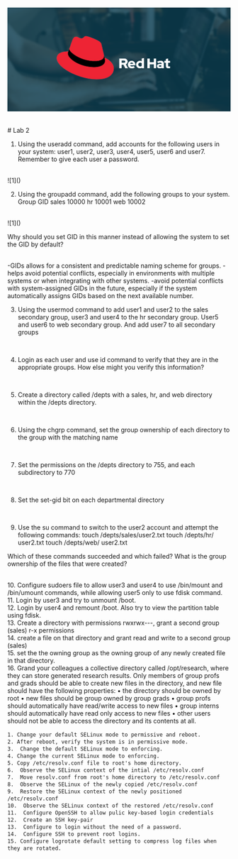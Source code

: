 <html></br></html>

![1](https://github.com/NooranTarek/Red-Hat-System-Administration-II-/blob/main/admin2_lab2/red-hat-hero060519.png?raw=true
)

<html></br></html>
# Lab 2
<html></br></html>

1. Using the useradd command, add accounts for the following users in your system: user1, user2, user3, user4, user5, user6 and user7. Remember to give each user a password.
<html></br></html>
![1]()
<html></br></html>

2. Using the groupadd command, add the following groups to your system.
Group			GID
sales			10000
hr			10001
web			10002
<html></br></html>
![1]()

<html></br></html>

Why should you set GID in this manner instead of allowing the system to set the GID by default?
<html></br></html>
-GIDs allows for a consistent and predictable naming scheme for groups.
-helps avoid potential conflicts, especially in environments with multiple systems or when integrating with other systems.
-avoid potential conflicts with system-assigned GIDs in the future, especially if the system automatically assigns GIDs based on the next available number.
<html></br></html>

3. Using the usermod command to add user1 and user2 to the sales secondary group, user3 and user4 to the hr secondary group. User5 and user6 to web secondary group. And add user7 to all secondary groups  
<html></br></html>

4.  Login as each user and use id command to verify that they are in the appropriate groups. How else might you verify this information?
<html></br></html>

5. Create a directory called /depts with a sales, hr, and web directory within the /depts directory.
<html></br></html>

6. Using the chgrp command, set the group ownership of each directory to the group with the matching name
<html></br></html>

7. Set the permissions on the /depts directory to 755, and each subdirectory to 770
<html></br></html>

8. Set the set-gid bit on each departmental directory
<html></br></html>

9. Use the su command to switch to the user2 account and attempt the following commands:
touch /depts/sales/user2.txt
touch /depts/hr/ user2.txt
touch /depts/web/ user2.txt

Which of these commands succeeded and which failed? What is the group ownership of the files that were created?
<html></br></html>  
10. Configure sudoers file to allow user3 and user4 to use /bin/mount and /bin/umount commands, while allowing user5 only to use fdisk command.
<html></br></html>
11. Login by user3 and try to unmount /boot.
<html></br></html>
12. Login by user4 and remount /boot. Also try to view the partition table using fdisk.
 <html></br></html>
13. Create a directory with permissions rwxrwx---, grant a second group (sales) r-x permissions
   
<html></br></html>
14. create a file on that directory and grant read and write to a second group (sales)
<html></br></html>
15. set the the owning group as the owning group of any newly created file in that directory.
<html></br></html>
16. Grand your colleagues a collective directory called /opt/research, where they can store generated research results. Only members of group profs and grads should be able to create new files in the directory, and new file should have the following properties:
    • the directory should be owned by root
    • new files should be group owned by group grads
    • group profs should automatically have read/write access to new files
    • group interns should automatically have read only access to new files
    • other users should not be able to access the directory and its contents at all.
    <html></br></html>

    1. Change your default SELinux mode to permissive and reboot.
    2. After reboot, verify the system is in permissive mode.
    3.  Change the default SELinux mode to enforcing.
    4. Change the current SELinux mode to enforcing.
    5. Copy /etc/resolv.conf file to root's home directory.
    6.  Observe the SELinux context of the intial /etc/resolv.conf
    7.  Move resolv.conf from root's home directory to /etc/resolv.conf
    8.  Observe the SELinux of the newly copied /etc/resolv.conf
    9.  Restore the SELinux context of the newly positioned /etc/resolv.conf
    10.  Observe the SELinux context of the restored /etc/resolv.conf
    11.  Configure OpenSSH to allow pulic key-based login credentials
    12.  Create an SSH key-pair
    13.  Configure to login without the need of a password.
    14.  Configure SSH to prevent root logins.
    15. Configure logrotate default setting to compress log files when they are rotated.
